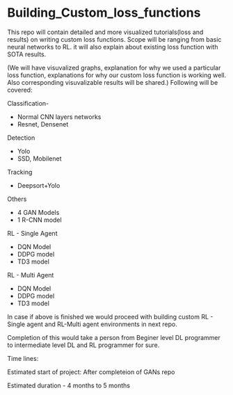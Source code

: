 # Building_Custom_loss_functions
This repo will contain detailed and more visualized tutorials(loss and results) on writing custom loss functions. Scope will be ranging from basic neural networks to RL. it will also explain about existing loss function with SOTA results.

(We will have visuvalized graphs, explanation for why we used a particular loss function, explanations for why our custom loss function is working well. Also corresponding visuvalizable results will be shared.)
Following will be covered:

Classification-
- Normal CNN layers networks
- Resnet, Densenet

Detection
- Yolo
- SSD, Mobilenet

Tracking 
- Deepsort+Yolo

Others
- 4 GAN Models
- 1 R-CNN model

RL - Single Agent
- DQN Model
- DDPG model
- TD3 model

RL - Multi Agent
- DQN Model
- DDPG model
- TD3 model

In case if above is finished we would proceed with building custom RL - Single agent and RL-Multi agent environments in next repo.

Completion of this would take a person from Beginer level DL programmer to intermediate level DL and RL programmer for sure.

Time lines:

Estimated start of project: After completeion of GANs repo

Estimated duration - 4 months to 5 months